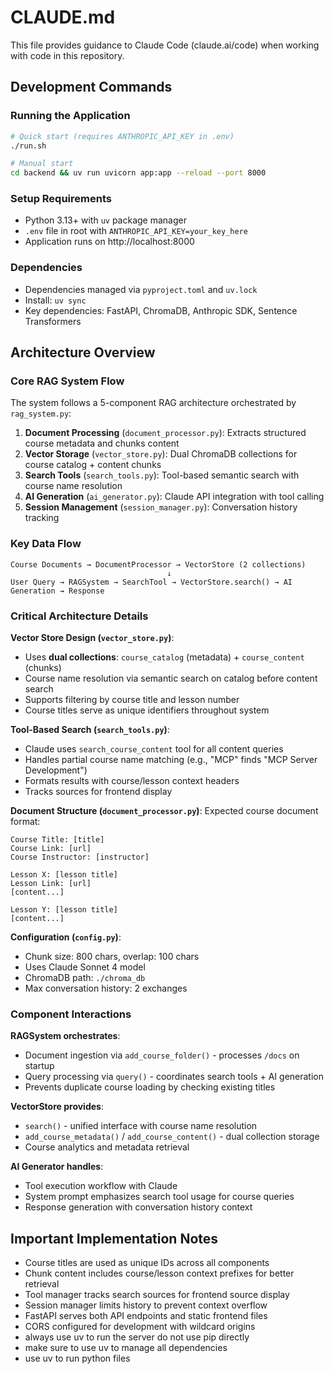 # CLAUDE.md

This file provides guidance to Claude Code (claude.ai/code) when working with code in this repository.

## Development Commands

### Running the Application
```bash
# Quick start (requires ANTHROPIC_API_KEY in .env)
./run.sh

# Manual start
cd backend && uv run uvicorn app:app --reload --port 8000
```

### Setup Requirements
- Python 3.13+ with `uv` package manager
- `.env` file in root with `ANTHROPIC_API_KEY=your_key_here`
- Application runs on http://localhost:8000

### Dependencies
- Dependencies managed via `pyproject.toml` and `uv.lock`
- Install: `uv sync`
- Key dependencies: FastAPI, ChromaDB, Anthropic SDK, Sentence Transformers

## Architecture Overview

### Core RAG System Flow
The system follows a 5-component RAG architecture orchestrated by `rag_system.py`:

1. **Document Processing** (`document_processor.py`): Extracts structured course metadata and chunks content
2. **Vector Storage** (`vector_store.py`): Dual ChromaDB collections for course catalog + content chunks
3. **Search Tools** (`search_tools.py`): Tool-based semantic search with course name resolution
4. **AI Generation** (`ai_generator.py`): Claude API integration with tool calling
5. **Session Management** (`session_manager.py`): Conversation history tracking

### Key Data Flow
```
Course Documents → DocumentProcessor → VectorStore (2 collections)
                                   ↓
User Query → RAGSystem → SearchTool → VectorStore.search() → AI Generation → Response
```

### Critical Architecture Details

**Vector Store Design (`vector_store.py`)**:
- Uses **dual collections**: `course_catalog` (metadata) + `course_content` (chunks)
- Course name resolution via semantic search on catalog before content search
- Supports filtering by course title and lesson number
- Course titles serve as unique identifiers throughout system

**Tool-Based Search (`search_tools.py`)**:
- Claude uses `search_course_content` tool for all content queries
- Handles partial course name matching (e.g., "MCP" finds "MCP Server Development")  
- Formats results with course/lesson context headers
- Tracks sources for frontend display

**Document Structure (`document_processor.py`)**:
Expected course document format:
```
Course Title: [title]
Course Link: [url]
Course Instructor: [instructor]

Lesson X: [lesson title]
Lesson Link: [url]
[content...]

Lesson Y: [lesson title]
[content...]
```

**Configuration (`config.py`)**:
- Chunk size: 800 chars, overlap: 100 chars
- Uses Claude Sonnet 4 model
- ChromaDB path: `./chroma_db`
- Max conversation history: 2 exchanges

### Component Interactions

**RAGSystem orchestrates**:
- Document ingestion via `add_course_folder()` - processes `/docs` on startup
- Query processing via `query()` - coordinates search tools + AI generation
- Prevents duplicate course loading by checking existing titles

**VectorStore provides**:
- `search()` - unified interface with course name resolution
- `add_course_metadata()` / `add_course_content()` - dual collection storage
- Course analytics and metadata retrieval

**AI Generator handles**:
- Tool execution workflow with Claude
- System prompt emphasizes search tool usage for course queries
- Response generation with conversation history context

## Important Implementation Notes

- Course titles are used as unique IDs across all components
- Chunk content includes course/lesson context prefixes for better retrieval
- Tool manager tracks search sources for frontend source display
- Session manager limits history to prevent context overflow
- FastAPI serves both API endpoints and static frontend files
- CORS configured for development with wildcard origins
- always use uv to run the server do not use pip directly
- make sure to use uv to manage all dependencies
- use uv to run python files